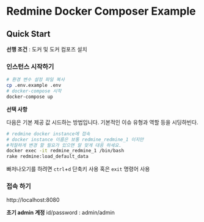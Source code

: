 # Redmine Docker Composer Example

## Quick Start

**선행 조건** : 도커 및 도커 컴포즈 설치

### 인스턴스 시작하기

``` sh
# 환경 변수 설정 파일 복사
cp .env.example .env
# docker-compose 시작
docker-compose up
```

**선택 사항**

다음은 기본 제공 값 시드하는 방법입니다. 기본적인 이슈 유형과 역할 등을 시딩하빈다.

``` sh
# redmine docker instance에 접속
# docker instance 이름은 보통 redmine_redmine_1 이지만
#적절하게 변경 할 필요가 있으면 알 맞게 대응 하세요.
docker exec -it redmine_redmine_1 /bin/bash
rake redmine:load_default_data
```

빠저나오기를 하려면 `ctrl`+`d` 단축키 사용 
혹은 `exit` 명령어 사용

### 접속 하기

http://localhost:8080

**초기 admin 계정**
id/password : admin/admin
